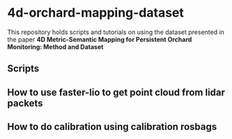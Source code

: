 # 4d-orchard-mapping-dataset

This repository holds scripts and tutorials on using the dataset presented in the paper **4D Metric-Semantic Mapping for Persistent Orchard Monitoring: Method and Dataset**

## Scripts


## How to use faster-lio to get point cloud from lidar packets


## How to do calibration using calibration rosbags


